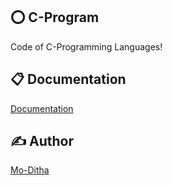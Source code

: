 ## ⭕ C-Program
Code of C-Programming Languages!

## 📋 Documentation

[Documentation](https://github.com/Mo-Ditha/C-Program/tree/main/Exercise)

## ✍ Author

[Mo-Ditha](https://github.com/Mo-Ditha)
